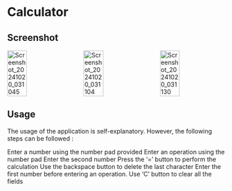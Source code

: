 # Calculator
## Screenshot

<div style="display: flex; justify-content: space-between; margin-bottom: 20 px;">
  <img src="https://github.com/user-attachments/assets/dc228360-9e5f-44ae-a567-de9f842f1f1d" width="30%" alt="Screenshot_20241020_031045">
  <img src="https://github.com/user-attachments/assets/1e44d61e-c965-4c31-bba5-5912d4fe4327" width="30%" alt="Screenshot_20241020_031104">
  <img src="https://github.com/user-attachments/assets/f893eb98-1623-4dbf-8d80-81ab64cf1fd0" width="30%" alt="Screenshot_20241020_031130">
</div>

## Usage
The usage of the application is self-explanatory. However, the following steps can be followed :

Enter a number using the number pad provided
Enter an operation using the number pad
Enter the second number 
Press the ‘=’ button to perform the calculation
Use the backspace button to delete the last character
Enter the first number before entering an operation.
Use ‘C’ button to clear all the fields
